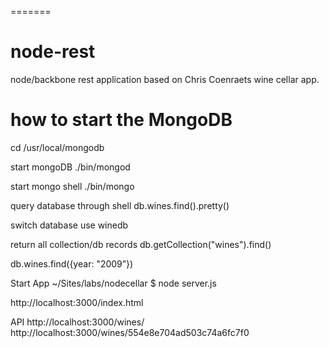 =======
# node-rest
node/backbone rest application based on Chris Coenraets wine cellar app.

# how to start the MongoDB

cd /usr/local/mongodb

start mongoDB
./bin/mongod

start mongo shell
./bin/mongo

query database through shell
db.wines.find().pretty()

switch database
use winedb

return all collection/db records
db.getCollection("wines").find()

db.wines.find({year: "2009”})

Start App
~/Sites/labs/nodecellar
$ node server.js

http://localhost:3000/index.html

API
http://localhost:3000/wines/
http://localhost:3000/wines/554e8e704ad503c74a6fc7f0
